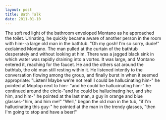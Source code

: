 ```yaml
---
layout: post
title: Bath Talk
date: 2011-01-10
---
```

The soft red light of the bathroom enveloped Montano as he approached the
      toilet. Urinating, he quickly became aware of another person in the room with him--a large old
      man in the bathtub.    "Oh my gosh! I'm so sorry, dude!" exclaimed
      Montano. The man pulled at the curtain of the bathtub desperately and without looking at
      him.    There was a jagged black sink in which water was rapidly draining
      into a vortex. It was large, and Montano entered it, reaching for the faucet.    He and the others sat around the bathtub, the old man still resting within
      it. He listened intently to the conversation flowing among the group, and finally burst in
      when it seemed appropriate:    "Listen! Maybe we're not real! I could be
      hallucinating him-" he pointed at Moptop next to him- "and he could be hallucinating him-" he
      continued around the circle-"and he could be hallucinating her, and she him, and him-" he
      pointed at the last man, a guy in orange and blue glasses-"him, and him me!"    "Well," began the old man in the tub, "if I'm hallucinating this guy-" he pointed at the
      man in the trendy glasses, "then I'm going to stop and have a beer!"
